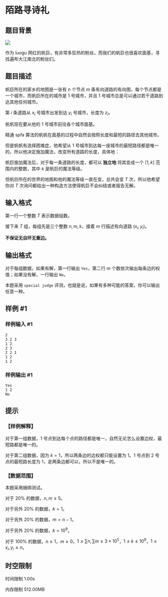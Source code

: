 # 陌路寻诗礼

## 题目背景

![](https://cdn.luogu.com.cn/upload/image_hosting/pkwo5ogg.png)

作为 luogu 网红的帆巨，有非常多狂热的粉丝，而我们的帆巨也很喜欢面基，寻找遍布大江南北的粉丝们。

## 题目描述

帆巨所在的家乡的地图是一张有 $n$ 个节点 $m$ 条有向道路的有向图，每个节点都是一个城市，而帆巨所在的城市是 $1$ 号城市，并且 $1$ 号城市总是可以通过若干道路到达其他任何城市。

第 $i$ 条道路从 $x_i$ 号城市出发到达 $y_i$ 号城市，长度为 $z_i$。

帆帆现在要从他的 $1$ 号城市前往各个城市面基。

精通 spfa 算法的帆帆在面基的过程中自然会按照长度和最短的路径去其他城市。

但是帆帆有选择困难症，他希望从 $1$ 号城市到达每一座城市的最短路径都是唯一的，所以他决定施加魔法，改变所有道路的长度，具体地：

帆巨施加魔法后，对于每一条道路的长度，都可以 **独立地** 将其变成一个 $[1,k]$ 范围内的整数，其中 $k$ 是帆巨的魔法等级。

但帆巨所在的世界的地图和他的魔法等级一直在变，总共会变 $T$ 次，所以他希望你对 $T$ 次询问都给出一种构造方法使得帆巨不会纠结或者报告无解。

## 输入格式

第一行一个整数 $T$ 表示数据组数。

接下来 $T$ 组，每组先是三个整数 $n,m,k$，接着 $m$ 行描述有向道路 $(x_i,y_i)$。

**不保证无自环无重边。**

## 输出格式

对于每组数据，如果有解，第一行输出 `Yes`，第二行 $m$ 个数依次输出每条边的权值；如果没有解，一行输出 `No`。

本题采用 `special judge` 评测，也就是说，如果有多种可能的答案，你可以输出任意一种。

## 样例 #1

### 样例输入 #1

```
2
3 2 3
1 2
2 3
2 2 1
1 2
1 2
```

### 样例输出 #1

```
Yes
1 2
No
```

## 提示

### 【样例解释】

对于第一组数据，$1$ 号点到达每个点的路径都是唯一，自然无论怎么设置边权，最短路都是唯一的。

对于第二组数据，因为 $k=1$，所以两条边的边权都只能设置为 $1$。$1$ 号点到 $2$ 号点的最短路长度为 $1$，走两条边都可以，所以不是唯一的。

### 【数据范围】

本题采用捆绑测试。

对于 $20\%$ 的数据，$n,m\leq 5$。

对于另外 $20\%$ 的数据，$k=1$。

对于另外 $20\%$ 的数据，$m=n-1$。

对于另外 $20\%$ 的数据，$k=10^9$。

对于 $100\%$ 的数据，$n\ge 1$，$m\ge 0$，$1\le \sum n,\sum m\leq 3\times 10^5$，$1\leq k \leq 10^9$，$1\le x_i,y_i\le n$。

## 时空限制



时间限制
1.00s

内存限制
512.00MB